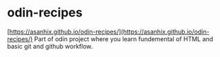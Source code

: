 # odin-recipes
[https://asanhix.github.io/odin-recipes/](https://asanhix.github.io/odin-recipes/)
Part of odin project where you learn fundemental
of HTML and basic git and github workflow.